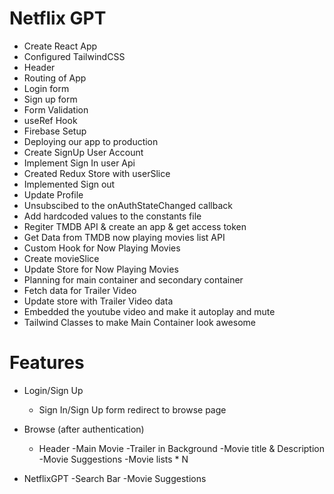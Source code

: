 # Netflix GPT

- Create React App
- Configured TailwindCSS
- Header
- Routing of App
- Login form
- Sign up form
- Form Validation
- useRef Hook
- Firebase Setup
- Deploying our app to production
- Create SignUp User Account
- Implement Sign In user Api
- Created Redux Store with userSlice
- Implemented Sign out
- Update Profile
- Unsubscibed to the onAuthStateChanged callback
- Add hardcoded values to the constants file
- Regiter TMDB API & create an app & get access token
- Get Data from TMDB now playing movies list API
- Custom Hook for Now Playing Movies
- Create movieSlice
- Update Store for Now Playing Movies
- Planning for main container and secondary container
- Fetch data for Trailer Video
- Update store with Trailer Video data
- Embedded the youtube video and make it autoplay and mute
- Tailwind Classes to make Main Container look awesome

# Features

- Login/Sign Up

  - Sign In/Sign Up form
    redirect to browse page

- Browse (after authentication)
  - Header
    -Main Movie
    -Trailer in Background
    -Movie title & Description
    -Movie Suggestions
    -Movie lists \* N
- NetflixGPT
  -Search Bar
  -Movie Suggestions
